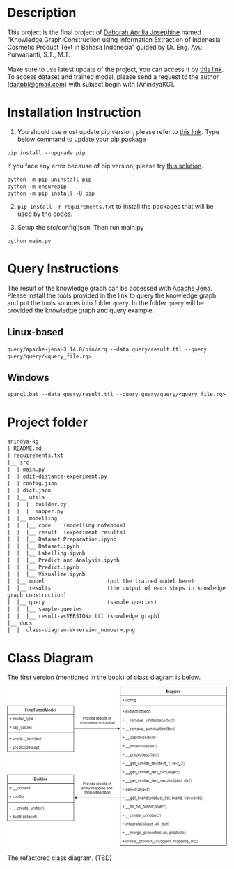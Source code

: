 # Description
This project is the final project of [Deborah Aprilia Josephine](https://github.com/deborrrrrah) named "Knowledge Graph Construction using Information Extraction of Indonesia Cosmetic Product Text in Bahasa Indonesia" guided by Dr. Eng. Ayu Purwarianti, S.T., M.T.\
\
Make sure to use latest update of the project, you can access it by [this link](https://github.com/deborrrrrah/anindya-kg.git). To access dataset and trained model, please send a request to the author (dajtpbl@gmail.com) with subject begin with [AnindyaKG].

# Installation Instruction
1. You should use most update pip version, please refer to [this link](https://pypi.org/project/pip/). Type below command to update your pip package
```
pip install --upgrade pip
```
If you face any error because of pip version, please try [this solution](https://github.com/pypa/pip/issues/8450).
```
python -m pip uninstall pip
python -m ensurepip
python -m pip install -U pip
```
2. `pip install -r requirements.txt` to install the packages that will be used by the codes.

3. Setup the src/config.json. Then run main.py
```
python main.py
```

# Query Instructions
The result of the knowledge graph can be accessed with [Apache Jena](https://jena.apache.org/). Please install the tools provided in the link to query the knowledge graph and put the tools sources into folder `query`. In the folder `query` will be provided the knowledge graph and query example.
## Linux-based
```
query/apache-jena-3.14.0/bin/arq --data query/result.ttl --query query/query/<query_file.rq>
```
## Windows
```
sparql.bat --data query/result.ttl --query query/query/<query_file.rq>
```

# Project folder
```
anindya-kg
| README.md
| requirements.txt
|__ src
|  | main.py
|  | edit-distance-experiment.py
|  | config.json
|  | dict.json
|  |__ utils
|  |  |  builder.py
|  |  |  mapper.py
|  |__ modelling
|  |  |__ code    (modelling notebook)
|  |  |__ result  (experiment results)
|  |  |__ Dataset Preparation.ipynb
|  |  |__ Dataset.ipynb
|  |  |__ Labelling.ipynb
|  |  |__ Predict and Analysis.ipynb
|  |  |__ Predict.ipynb
|  |  |__ Visualize.ipynb
|  |__ model                    (put the trained model here)
|  |__ results                  (the output of each steps in knowledge graph construction)
|  |__ query                    (sample queries)
|  |  |__ sample-queries
|  |  |__ result-v<VERSION>.ttl (knowledge graph)
|__ docs
|  |  class-diagram-V<version_number>.png
```

# Class Diagram
The first version (mentioned in the book) of class diagram is below.

![Class Diagram Book Version](/docs/class-diagram-V1.png)

The refactored class diagram. (TBD)
